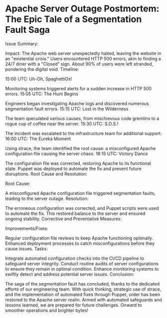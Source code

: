 <h1> Apache Server Outage Postmortem: The Epic Tale of a Segmentation Fault Saga</h1>
Issue Summary:

Impact:
The Apache web server unexpectedly halted, leaving the website in an "existential crisis."
Users encountered HTTP 500 errors, akin to finding a 24/7 diner with a "Closed" sign.
About 90% of users were left stranded, pondering the digital void.
Timeline:

15:00 UTC: Uh-Oh, SpaghettiOs!

Monitoring systems triggered alerts for a sudden increase in HTTP 500 errors.
15:05 UTC: The Hunt Begins

Engineers began investigating Apache logs and discovered numerous segmentation fault errors.
15:15 UTC: Lost in the Wilderness

The team speculated various causes, from mischievous code gremlins to a rogue cup of coffee near the server.
15:30 UTC: S.O.S.!

The incident was escalated to the infrastructure team for additional support.
16:00 UTC: The Eureka Moment

Using strace, the team identified the root cause: a misconfigured Apache configuration file causing the server chaos.
16:15 UTC: Victory Dance

The configuration file was corrected, restoring Apache to its functional state.
Puppet was deployed to automate the fix and prevent future disruptions.
Root Cause and Resolution:

Root Cause:

A misconfigured Apache configuration file triggered segmentation faults, leading to the server outage.
Resolution:

The erroneous configuration was corrected, and Puppet scripts were used to automate the fix.
This restored balance to the server and ensured ongoing stability.
Corrective and Preventative Measures:

Improvements/Fixes:

Regular configuration file reviews to keep Apache functioning optimally.
Enhanced deployment processes to catch misconfigurations before they cause issues.
Tasks:

Integrate automated configuration checks into the CI/CD pipeline to safeguard server integrity.
Conduct routine audits of server configurations to ensure they remain in optimal condition.
Enhance monitoring systems to swiftly detect and address potential server issues.
Conclusion:

The saga of the segmentation fault has concluded, thanks to the dedicated efforts of our engineering team. With quick thinking, strategic use of strace, and the implementation of automated fixes through Puppet, order has been restored to the Apache server realm. Armed with automated safeguards and lessons learned, we are prepared for future challenges. Onward to smoother operations and brighter bytes!
